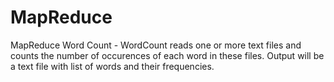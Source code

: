 # MapReduce
MapReduce Word Count - WordCount reads one or more text files and counts the number of occurences of each word in these files.
Output will be a text file with list of words and their frequencies.
